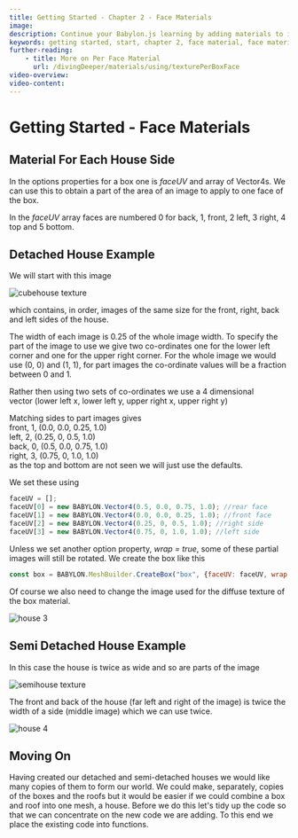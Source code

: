 ```yaml
---
title: Getting Started - Chapter 2 - Face Materials
image: 
description: Continue your Babylon.js learning by adding materials to individual faces of the meshes in your scene.
keywords: getting started, start, chapter 2, face material, face materials
further-reading:
    - title: More on Per Face Material
      url: /divingDeeper/materials/using/texturePerBoxFace
video-overview:
video-content:
---
```


# Getting Started - Face Materials

## Material For Each House Side

In the options properties for a box one is *faceUV* and array of Vector4s. We can use this to obtain a part of the area of an image to apply to one face of the box.

In the *faceUV* array faces are numbered 0 for back, 1, front, 2 left, 3 right, 4 top and 5 bottom.

## Detached House Example
We will start with this image

![cubehouse texture](/img/getstarted/cubehouse.png)

which contains, in order, images of the same size for the front, right, back and left sides of the house.

The width of each image is 0.25 of the whole image width. To specify the part of the image to use we give two co-ordinates one for the lower left corner and one for the upper right corner. For the whole image we would use (0, 0) and (1, 1), for part images the co-ordinate values will be a fraction between 0 and 1.

Rather then using two sets of co-ordinates we use a 4 dimensional  
vector (lower left x, lower left y, upper right x, upper right y)

Matching sides to part images gives  
front, 1, (0.0, 0.0, 0.25, 1.0)  
left, 2, (0.25, 0, 0.5, 1.0)  
back, 0, (0.5, 0.0, 0.75, 1.0)  
right, 3, (0.75, 0, 1.0, 1.0)  
as the top and bottom are not seen we will just use the defaults.

We set these using
```javascript
faceUV = [];
faceUV[0] = new BABYLON.Vector4(0.5, 0.0, 0.75, 1.0); //rear face
faceUV[1] = new BABYLON.Vector4(0.0, 0.0, 0.25, 1.0); //front face
faceUV[2] = new BABYLON.Vector4(0.25, 0, 0.5, 1.0); //right side
faceUV[3] = new BABYLON.Vector4(0.75, 0, 1.0, 1.0); //left side
```

Unless we set another option property, *wrap = true*, some of these partial images will still be rotated. We create the box like this
```javascript
const box = BABYLON.MeshBuilder.CreateBox("box", {faceUV: faceUV, wrap: true});
```
Of course we also need to change the image used for the diffuse texture of the box material.

<Playground id="#KBS9I5#72" title="Adding Materials To Individual Object Faces" description="A playground demonstrating how to add materials to individual faces of the objects in your scene." image="/img/playgroundsAndNMEs/gettingStartedFaceMaterials.jpg"/>

![house 3](/img/getstarted/house3.png)

## Semi Detached House Example
In this case the house is twice as wide and so are parts of the image

![semihouse texture](/img/getstarted/semihouse.png)

The front and back of the house (far left and right of the image) is twice the width of a side (middle image) which we can use twice.

<Playground id="#KBS9I5#73" title="Reusing Materials On Individual Object Faces" description="A playground demonstrating how to add reuse materials to apply on individual faces of the objects in your scene." image="/img/playgroundsAndNMEs/gettingStartedFaceMaterialsDoubled.jpg"/>

![house 4](/img/getstarted/house4.png)

## Moving On

Having created our detached and semi-detached houses we would like many copies of them to form our world. We could make, separately, copies of the boxes and the roofs but it would be easier if we could combine a box and roof into one mesh, a house. Before we do this let's tidy up the code so that we can concentrate on the new code we are adding. To this end we place the existing code into functions.

<Playground id="#KBS9I5#74" title="Wrapping House Building Into Functions" description="A playground wrapping mesh-building code into functions for future repeat use." image="/img/playgroundsAndNMEs/gettingStartedFaceMaterials.jpg"/>